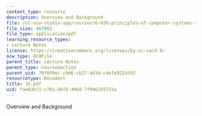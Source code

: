 ```yaml
---
content_type: resource
description: Overview and Background
file: /ol-ocw-studio-app/courses/6-826-principles-of-computer-systems-spring-2002/fae63b71c70146f8496d7f946255723a_16.pdf
file_size: 467083
file_type: application/pdf
learning_resource_types:
- Lecture Notes
license: https://creativecommons.org/licenses/by-nc-sa/4.0/
ocw_type: OCWFile
parent_title: Lecture Notes
parent_type: CourseSection
parent_uid: 70f0f0ec-c9d6-cb17-4d3d-c4efe922a592
resourcetype: Document
title: 16.pdf
uid: fae63b71-c701-46f8-496d-7f946255723a
---
```

Overview and Background